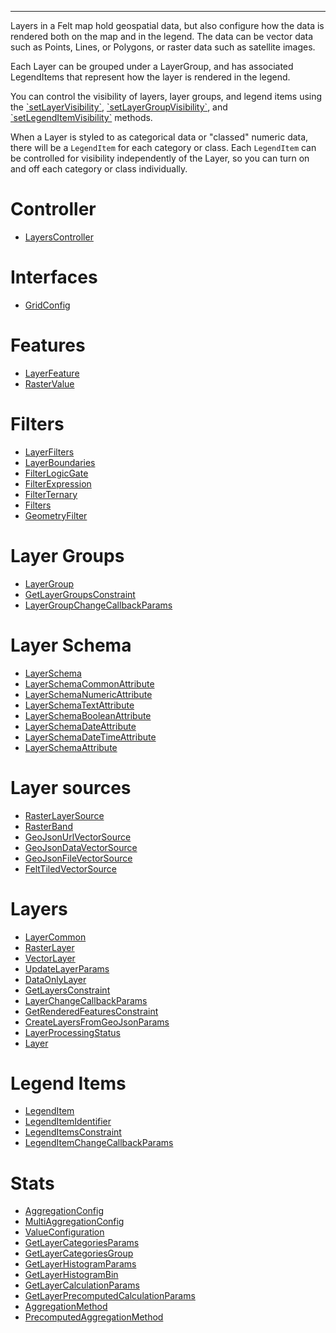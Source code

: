 ***

Layers in a Felt map hold geospatial data, but also configure how the data is rendered
both on the map and in the legend. The data can be vector data such as Points, Lines, or Polygons,
or raster data such as satellite images.

Each Layer can be grouped under a LayerGroup, and has associated LegendItems that represent
how the layer is rendered in the legend.

You can control the visibility of layers, layer groups, and legend items using the
[\`setLayerVisibility\`](LayersController.md#setlayervisibility), [\`setLayerGroupVisibility\`](LayersController.md#setlayergroupvisibility), and [\`setLegendItemVisibility\`](LayersController.md#setlegenditemvisibility) methods.

When a Layer is styled to as categorical data or "classed" numeric data, there will be
a `LegendItem` for each category or class. Each `LegendItem` can be controlled for visibility
independently of the Layer, so you can turn on and off each category or class individually.

# Controller

* [LayersController](LayersController.md)

# Interfaces

* [GridConfig](GridConfig.md)

# Features

* [LayerFeature](LayerFeature.md)
* [RasterValue](RasterValue.md)

# Filters

* [LayerFilters](LayerFilters.md)
* [LayerBoundaries](LayerBoundaries.md)
* [FilterLogicGate](FilterLogicGate.md)
* [FilterExpression](FilterExpression.md)
* [FilterTernary](FilterTernary.md)
* [Filters](Filters.md)
* [GeometryFilter](GeometryFilter.md)

# Layer Groups

* [LayerGroup](LayerGroup.md)
* [GetLayerGroupsConstraint](GetLayerGroupsConstraint.md)
* [LayerGroupChangeCallbackParams](LayerGroupChangeCallbackParams.md)

# Layer Schema

* [LayerSchema](LayerSchema.md)
* [LayerSchemaCommonAttribute](LayerSchemaCommonAttribute.md)
* [LayerSchemaNumericAttribute](LayerSchemaNumericAttribute.md)
* [LayerSchemaTextAttribute](LayerSchemaTextAttribute.md)
* [LayerSchemaBooleanAttribute](LayerSchemaBooleanAttribute.md)
* [LayerSchemaDateAttribute](LayerSchemaDateAttribute.md)
* [LayerSchemaDateTimeAttribute](LayerSchemaDateTimeAttribute.md)
* [LayerSchemaAttribute](LayerSchemaAttribute.md)

# Layer sources

* [RasterLayerSource](RasterLayerSource.md)
* [RasterBand](RasterBand.md)
* [GeoJsonUrlVectorSource](GeoJsonUrlVectorSource.md)
* [GeoJsonDataVectorSource](GeoJsonDataVectorSource.md)
* [GeoJsonFileVectorSource](GeoJsonFileVectorSource.md)
* [FeltTiledVectorSource](FeltTiledVectorSource.md)

# Layers

* [LayerCommon](LayerCommon.md)
* [RasterLayer](RasterLayer.md)
* [VectorLayer](VectorLayer.md)
* [UpdateLayerParams](UpdateLayerParams.md)
* [DataOnlyLayer](DataOnlyLayer.md)
* [GetLayersConstraint](GetLayersConstraint.md)
* [LayerChangeCallbackParams](LayerChangeCallbackParams.md)
* [GetRenderedFeaturesConstraint](GetRenderedFeaturesConstraint.md)
* [CreateLayersFromGeoJsonParams](CreateLayersFromGeoJsonParams.md)
* [LayerProcessingStatus](LayerProcessingStatus.md)
* [Layer](Layer.md)

# Legend Items

* [LegendItem](LegendItem.md)
* [LegendItemIdentifier](LegendItemIdentifier.md)
* [LegendItemsConstraint](LegendItemsConstraint.md)
* [LegendItemChangeCallbackParams](LegendItemChangeCallbackParams.md)

# Stats

* [AggregationConfig](AggregationConfig.md)
* [MultiAggregationConfig](MultiAggregationConfig.md)
* [ValueConfiguration](ValueConfiguration.md)
* [GetLayerCategoriesParams](GetLayerCategoriesParams.md)
* [GetLayerCategoriesGroup](GetLayerCategoriesGroup.md)
* [GetLayerHistogramParams](GetLayerHistogramParams.md)
* [GetLayerHistogramBin](GetLayerHistogramBin.md)
* [GetLayerCalculationParams](GetLayerCalculationParams.md)
* [GetLayerPrecomputedCalculationParams](GetLayerPrecomputedCalculationParams.md)
* [AggregationMethod](AggregationMethod.md)
* [PrecomputedAggregationMethod](PrecomputedAggregationMethod.md)
